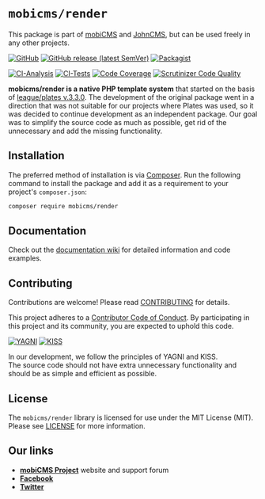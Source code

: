 # `mobicms/render`

This package is part of [mobiCMS](https://github.com/mobicms/mobicms) and [JohnCMS](https://github.com/johncms/johncms),
but can be used freely in any other projects.

[![GitHub](https://img.shields.io/github/license/mobicms/render?color=green)](https://github.com/mobicms/render/blob/develop/LICENSE)
[![GitHub release (latest SemVer)](https://img.shields.io/github/v/release/mobicms/render)](https://github.com/mobicms/render/releases)
[![Packagist](https://img.shields.io/packagist/dt/mobicms/render)](https://packagist.org/packages/mobicms/render)

[![CI-Analysis](https://github.com/mobicms/render/workflows/Analysis/badge.svg)](https://github.com/mobicms/render/actions?query=workflow%3AAnalysis)
[![CI-Tests](https://github.com/mobicms/render/workflows/Tests/badge.svg)](https://github.com/mobicms/render/actions?query=workflow%3ATests)
[![Code Coverage](https://scrutinizer-ci.com/g/mobicms/render/badges/coverage.png)](https://scrutinizer-ci.com/g/mobicms/render/code-structure/develop/code-coverage)
[![Scrutinizer Code Quality](https://scrutinizer-ci.com/g/mobicms/render/badges/quality-score.png)](https://scrutinizer-ci.com/g/mobicms/render)

**mobicms/render is a native PHP template system** that started on the basis of [league/plates v.3.3.0](https://github.com/thephpleague/plates/releases/tag/3.3.0).
The development of the original package went in a direction that was not suitable for our projects where Plates was used, so it was decided to continue development as an independent package.
Our goal was to simplify the source code as much as possible, get rid of the unnecessary and add the missing functionality.

  
## Installation

The preferred method of installation is via [Composer](http://getcomposer.org). Run the following
command to install the package and add it as a requirement to your project's
`composer.json`:

```bash
composer require mobicms/render
```


## Documentation

Check out the [documentation wiki](https://github.com/mobicms/render/wiki) for detailed information
and code examples.


## Contributing

Contributions are welcome! Please read [CONTRIBUTING](https://github.com/mobicms/render/blob/develop/.github/CONTRIBUTING.md) for details.  

This project adheres to a [Contributor Code of Conduct](https://github.com/mobicms/render/blob/develop/.github/CODE_OF_CONDUCT.md).
By participating in this project and its community, you are expected to uphold this code.

[![YAGNI](https://img.shields.io/badge/principle-YAGNI-blueviolet.svg)](https://en.wikipedia.org/wiki/YAGNI)
[![KISS](https://img.shields.io/badge/principle-KISS-blueviolet.svg)](https://en.wikipedia.org/wiki/KISS_principle)

In our development, we follow the principles of YAGNI and KISS.  
The source code should not have extra unnecessary functionality and should be as simple and efficient as possible.


## License

The `mobicms/render` library is licensed for use under the MIT License (MIT).  
Please see [LICENSE](https://github.com/mobicms/render/blob/master/LICENSE) for more information.


## Our links
- [**mobiCMS Project**](https://mobicms.org) website and support forum
- [**Facebook**](https://www.facebook.com/mobicms)
- [**Twitter**](https://twitter.com/mobicms)
